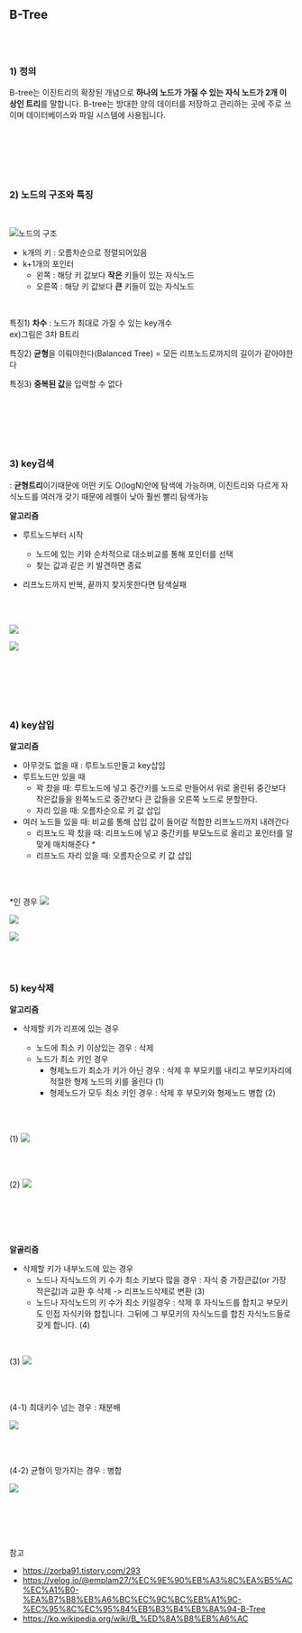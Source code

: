 ## B-Tree

</br></br>

### 1) 정의
B-tree는 이진트리의 확장된 개념으로 **하나의 노드가 가질 수 있는 자식 노드가 2개 이상인 트리**를 말합니다. B-tree는 방대한 양의 데이터를 저장하고 관리하는 곳에 주로 쓰이며 데이터베이스와 파일 시스템에 사용됩니다. 

</br></br>



</br></br>



### 2) 노드의 구조와 특징
</br>

![노드의 구조](https://hyungjoon6876.github.io/jlog/assets/img/20180720/btree_3.png)


-  k개의 키 : 오름차순으로 정렬되어있음
-  k+1개의 포인터 
   -  왼쪽 : 해당 키 값보다 **작은** 키들이 있는 자식노드
   -  오른쪽 : 해당 키 값보다 **큰** 키들이 있는 자식노드
  
  </br>


 특징1) **차수** : 노드가 최대로 가질 수 있는 key개수   
   ex)그림은 3차 B트리

특징2) **균형**을 이뤄야한다(Balanced Tree) = 모든 리프노드로까지의 길이가 같아야한다

특징3) **중복된 값**을 입력할 수 없다

</br></br>


</br></br>

### 3) key검색 

  : **균형트리**이기때문에 어떤 키도 O(logN)안에 탐색에 가능하며, 이진트리와 다르게 자식노드를 여러개 갖기 때문에 레벨이 낮아 훨씬 빨리 탐색가능

**알고리즘**
- 루트노드부터 시작
  - 노드에 있는 키와 순차적으로 대소비교를 통해 포인터를 선택
  - 찾는 값과 같은 키 발견하면 종료
- 리프노드까지 반복, 끝까지 찾지못한다면 탐색실패
  
  </br></br>

![](https://media.vlpt.us/images/emplam27/post/b7df8287-2524-4ec0-ad03-b969a8830c8e/B%ED%8A%B8%EB%A6%AC%20%EA%B2%80%EC%83%89%201.png)

![](https://media.vlpt.us/images/emplam27/post/e20bdef7-e106-4c89-9560-d7f57154dce1/B%ED%8A%B8%EB%A6%AC%20%EA%B2%80%EC%83%89%202.png)




</br></br>



</br></br>


### 4) key삽입

**알고리즘**
- 아무것도 없을 때 : 루트노드만들고 key삽입
- 루트노드만 있을 때 
  - 꽉 찼을 때: 루트노드에 넣고 중간키를 노드로 만들어서 위로 올린뒤 중간보다 작은값들을 왼쪽노드로 중간보다 큰 값들을 오른쪽 노드로 분할한다.  
  - 자리 있을 때: 오름차순으로 키 값 삽입
- 여러 노드들 있을 때: 비교를 통해 삽입 값이 들어갈 적합한 리프노드까지 내려간다
  - 리프노드 꽉 찼을 때: 리프노드에 넣고 중간키를 부모노드로 올리고 포인터를 알맞게 매치해준다 *
  - 리프노드 자리 있을 때: 오름차순으로 키 값 삽입

</br></br>

*인 경우 
![](https://media.vlpt.us/images/emplam27/post/4b5003e5-55de-441c-a3ee-15e4db7a2abd/B%ED%8A%B8%EB%A6%AC%20%EC%82%BD%EC%9E%85%202-1.png)

![](https://media.vlpt.us/images/emplam27/post/13ab96a4-04cc-42a7-bb01-eac1276bdf67/B%ED%8A%B8%EB%A6%AC%20%EC%82%BD%EC%9E%85%202-2.png)

![](https://media.vlpt.us/images/emplam27/post/d99cdbc8-c5b4-4667-be7d-2589adca45e8/B%ED%8A%B8%EB%A6%AC%20%EC%82%BD%EC%9E%85%202-3.png)
</br></br>



</br>

### 5) key삭제

**알고리즘**
- 삭제할 키가 리프에 있는 경우
  - 노드에 최소 키 이상있는 경우 : 삭제
  - 노드가 최소 키인 경우 
    - 형제노드가 최소가 키가 아닌 경우 : 삭제 후 부모키를 내리고 부모키자리에 적절한 형제 노드의 키를 올린다 (1)
    - 형제노드가 모두 최소 키인 경우 : 삭제 후 부모키와 형제노드 병합 (2)
  
  </br></br>

(1)
![](https://media.vlpt.us/images/emplam27/post/8e7b0f78-ae26-48df-8925-47171c588c48/B%ED%8A%B8%EB%A6%AC%20%EC%82%AD%EC%A0%9C%201-2.png)

</br></br>

(2)
![](https://media.vlpt.us/images/emplam27/post/dde5e5ae-892c-4d1c-9299-4710023f7531/B%ED%8A%B8%EB%A6%AC%20%EC%82%AD%EC%A0%9C%201-3.png)


</br></br></br></br>

**알골리즘** 
- 삭제할 키가 내부노드에 있는 경우
    - 노드나 자식노드의 키 수가 최소 키보다 많을 경우 : 자식 중 가장큰값(or 가장작은값)과 교환 후 삭제 -> 리프노드삭제로 변환 (3)
    - 노드나 자식노드의 키 수가 최소 키일경우  : 삭제 후 자식노드를 합치고 부모키도 인접 자식키와 합칩니다. 그뒤에 그 부모키의 자식노드를 합친 자식노드들로 갖게 합니다.  (4)

</br>

(3)
![](https://media.vlpt.us/images/emplam27/post/6d4a5d37-1633-45a1-8225-c6e558031865/B%ED%8A%B8%EB%A6%AC%20%EC%82%AD%EC%A0%9C%202.png)

</br></br>

(4-1) 최대키수 넘는 경우  : 재분배 

![](https://media.vlpt.us/images/emplam27/post/84dbc50f-fff4-4207-8e27-a34b9043f798/B%ED%8A%B8%EB%A6%AC%20%EC%82%AD%EC%A0%9C%203-1.png)

</br></br>

(4-2) 균형이 망가지는 경우 : 병합

![](https://media.vlpt.us/images/emplam27/post/e2f82f30-2f9c-4177-a908-1b5333f8e9d6/B%ED%8A%B8%EB%A6%AC%20%EC%82%AD%EC%A0%9C%203-2.png)



</br></br></br></br>


참고
- https://zorba91.tistory.com/293
- https://velog.io/@emplam27/%EC%9E%90%EB%A3%8C%EA%B5%AC%EC%A1%B0-%EA%B7%B8%EB%A6%BC%EC%9C%BC%EB%A1%9C-%EC%95%8C%EC%95%84%EB%B3%B4%EB%8A%94-B-Tree
- https://ko.wikipedia.org/wiki/B_%ED%8A%B8%EB%A6%AC
  